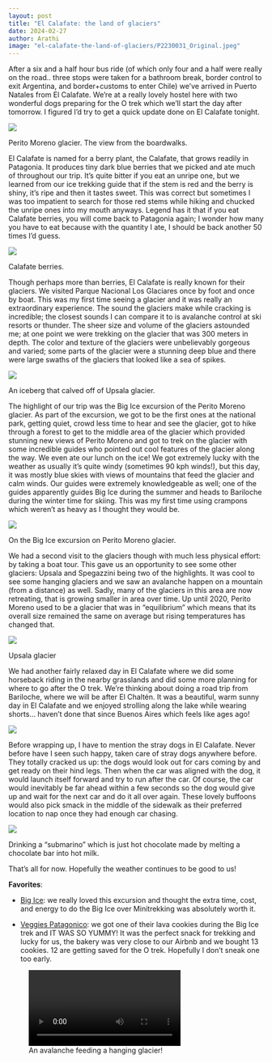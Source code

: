 ```yaml
---
layout: post
title: "El Calafate: the land of glaciers"
date: 2024-02-27
author: Arathi
image: "el-calafate-the-land-of-glaciers/P2230031_Original.jpeg"
---
```


After a six and a half hour bus ride (of which only four and a half were really on the road.. three stops were taken for a bathroom break, border control to exit Argentina, and border+customs to enter Chile) we’ve arrived in Puerto Natales from El Calafate. We’re at a really lovely hostel here with two wonderful dogs preparing for the O trek which we’ll start the day after tomorrow. I figured I’d try to get a quick update done on El Calafate tonight.

![](assets/img/el-calafate-the-land-of-glaciers/P2230031_Original.jpg)

<figcaption>

Perito Moreno glacier. The view from the boardwalks.

</figcaption>

El Calafate is named for a berry plant, the Calafate, that grows readily in Patagonia. It produces tiny dark blue berries that we picked and ate much of throughout our trip. It’s quite bitter if you eat an unripe one, but we learned from our ice trekking guide that if the stem is red and the berry is shiny, it’s ripe and then it tastes sweet. This was correct but sometimes I was too impatient to search for those red stems while hiking and chucked the unripe ones into my mouth anyways. Legend has it that if you eat Calafate berries, you will come back to Patagonia again; I wonder how many you have to eat because with the quantity I ate, I should be back another 50 times I’d guess.

![](assets/img/el-calafate-the-land-of-glaciers/P2230121_Original.jpg)

<figcaption>

Calafate berries.

</figcaption>

Though perhaps more than berries, El Calafate is really known for their glaciers. We visited Parque Nacional Los Glaciares once by foot and once by boat. This was my first time seeing a glacier and it was really an extraordinary experience. The sound the glaciers make while cracking is incredible; the closest sounds I can compare it to is avalanche control at ski resorts or thunder. The sheer size and volume of the glaciers astounded me; at one point we were trekking on the glacier that was 300 meters in depth. The color and texture of the glaciers were unbelievably gorgeous and varied; some parts of the glacier were a stunning deep blue and there were large swaths of the glaciers that looked like a sea of spikes.

![](assets/img/el-calafate-the-land-of-glaciers/P2240025_Original.jpg)

<figcaption>

An iceberg that calved off of Upsala glacier.

</figcaption>

The highlight of our trip was the Big Ice excursion of the Perito Moreno glacier. As part of the excursion, we got to be the first ones at the national park, getting quiet, crowd less time to hear and see the glacier, got to hike through a forest to get to the middle area of the glacier which provided stunning new views of Perito Moreno and got to trek on the glacier with some incredible guides who pointed out cool features of the glacier along the way. We even ate our lunch on the ice! We got extremely lucky with the weather as usually it’s quite windy (sometimes 90 kph winds!), but this day, it was mostly blue skies with views of mountains that feed the glacier and calm winds. Our guides were extremely knowledgeable as well; one of the guides apparently guides Big Ice during the summer and heads to Bariloche during the winter time for skiing. This was my first time using crampons which weren’t as heavy as I thought they would be.

![](assets/img/el-calafate-the-land-of-glaciers/20240223_142329_Original.jpg)

<figcaption>

On the Big Ice excursion on Perito Moreno glacier.

</figcaption>

We had a second visit to the glaciers though with much less physical effort: by taking a boat tour. This gave us an opportunity to see some other glaciers: Upsala and Spegazzini being two of the highlights. It was cool to see some hanging glaciers and we saw an avalanche happen on a mountain (from a distance) as well. Sadly, many of the glaciers in this area are now retreating, that is growing smaller in area over time. Up until 2020, Perito Moreno used to be a glacier that was in “equilibrium” which means that its overall size remained the same on average but rising temperatures has changed that.

![](assets/img/el-calafate-the-land-of-glaciers/P2240035_Original.jpg)

<figcaption>

Upsala glacier

</figcaption>

We had another fairly relaxed day in El Calafate where we did some horseback riding in the nearby grasslands and did some more planning for where to go after the O trek. We’re thinking about doing a road trip from Bariloche, where we will be after El Chaltén. It was a beautiful, warm sunny day in El Calafate and we enjoyed strolling along the lake while wearing shorts… haven’t done that since Buenos Aires which feels like ages ago!

![](assets/img/el-calafate-the-land-of-glaciers/20240225_153555%280%29_Original.jpg)

Before wrapping up, I have to mention the stray dogs in El Calafate. Never before have I seen such happy, taken care of stray dogs anywhere before. They totally cracked us up: the dogs would look out for cars coming by and get ready on their hind legs. Then when the car was aligned with the dog, it would launch itself forward and try to run after the car. Of course, the car would inevitably be far ahead within a few seconds so the dog would give up and wait for the next car and do it all over again. These lovely buffoons would also pick smack in the middle of the sidewalk as their preferred location to nap once they had enough car chasing.

![](assets/img/el-calafate-the-land-of-glaciers/20240225_211738_Original.jpg)

<figcaption>

Drinking a “submarino” which is just hot chocolate made by melting a chocolate bar into hot milk.

</figcaption>

That’s all for now. Hopefully the weather continues to be good to us!

**Favorites**:

- [Big Ice](https://hieloyaventura.com/en/excursiones/big-ice): we really loved this excursion and thought the extra time, cost, and energy to do the Big Ice over Minitrekking was absolutely worth it.

- [Veggies Patagonico](https://maps.app.goo.gl/sxj3ZKPgSNZeSmXE6?g_st=ic): we got one of their lava cookies during the Big Ice trek and IT WAS SO YUMMY! It was the perfect snack for trekking and lucky for us, the bakery was very close to our Airbnb and we bought 13 cookies. 12 are getting saved for the O trek. Hopefully I don’t sneak one too early.

<div class="video-wrapper">
  <figure class="video-figure">
    <video controls>
      <source src="assets/img/el-calafate-the-land-of-glaciers/glacier_falling.mp4" type="video/mp4">
      Your browser does not support the video tag.
    </video>
    <figcaption>
      An avalanche feeding a hanging glacier!
    </figcaption>
  </figure>
</div>
